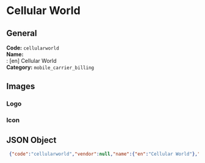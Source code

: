# Cellular World 
## General 
**Code:** `cellularworld`  
**Name:**  
:	[en] Cellular World  
**Category:** `mobile_carrier_billing`  
## Images 
### Logo 
### Icon 
## JSON Object 
```json
 {"code":"cellularworld","vendor":null,"name":{"en":"Cellular World"},"description":null,"countries":null,"category":"mobile_carrier_billing"}```  
